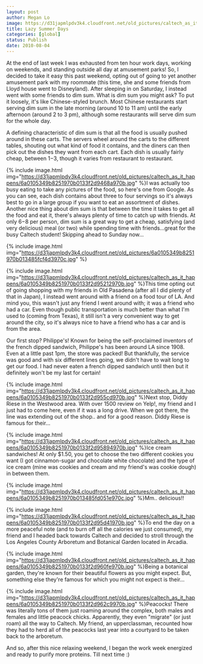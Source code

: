 ```yaml
---
layout: post
author: Megan Lo
image: https://d31japmlpdv3k4.cloudfront.net/old_pictures/caltech_as_it_happens/6a0105349b8251970b0133f2d9410b970b.jpg
title: Lazy Summer Days
categories: [global]
status: Publish
date: 2010-08-04
---
```


At the end of last week I was exhausted from ten hour work days, working on weekends, and standing outside all day at amusement parks! So, I decided to take it easy this past weekend, opting out of going to yet another amusement park with my roommate (this time, she and some friends from Lloyd house went to Disneyland). After sleeping in on Saturday, I instead went with some friends to dim sum. 
What is dim sum you might ask? To put it loosely, it's like Chinese-styled brunch. Most Chinese restaurants start serving dim sum in the late morning (around 10 to 11 am) until the early afternoon (around 2 to 3 pm), although some restaurants will serve dim sum for the whole day. 

A defining characteristic of dim sum is that all the food is usually pushed around in these carts. The servers wheel around the carts to the different tables, shouting out what kind of food it contains, and the diners can then pick out the dishes they want from each cart. Each dish is usually fairly cheap, between $1-$3, though it varies from restaurant to restaurant.


{% include image.html img="https://d31japmlpdv3k4.cloudfront.net/old_pictures/caltech_as_it_happens/6a0105349b8251970b0133f2d9468a970b.jpg" %}I was actually too busy eating to take any pictures of the food, so here's one from Google. As you can see, each dish contains about three to four servings so it's always best to go in a large group if you want to eat an assortment of dishes. Another nice thing about dim sum is that between the time it takes to get all the food and eat it, there's always plenty of time to catch up with friends. At only $6-$8 per person, dim sum is a great way to get a cheap, satisfying (and very delicious) meal (or two) while spending time with friends...great for the busy Caltech student!
Skipping ahead to Sunday now...


{% include image.html img="https://d31japmlpdv3k4.cloudfront.net/old_pictures/6a0105349b8251970b013485fcf4d3970c.jpg" %}

{% include image.html img="https://d31japmlpdv3k4.cloudfront.net/old_pictures/caltech_as_it_happens/6a0105349b8251970b0133f2d95212970b.jpg" %}This time opting out of going shopping with my friends in Old Pasadena (after all I did plenty of that in Japan), I instead went around with a friend on a food tour of LA. And mind you, this wasn't just any friend I went around with; it was a friend who had a car. Even though public transportation is much better than what I'm used to (coming from Texas), it still isn't a very convenient way to get around the city, so it's always nice to have a friend who has a car and is from the area.

Our first stop? Philippe's! Known for being the self-proclaimed inventors of the french dipped sandwich, Philippe's has been around LA since 1908. Even at a little past 1pm, the store was packed! But thankfully, the service was good and with six different lines going, we didn't have to wait long to get our food. I had never eaten a french dipped sandwich until then but it definitely won't be my last for certain!


{% include image.html img="https://d31japmlpdv3k4.cloudfront.net/old_pictures/caltech_as_it_happens/6a0105349b8251970b0133f2d955cd970b.jpg" %}Next stop, Diddy Riese in the Westwood area. With over 1500 review on Yelp!, my friend and I just had to come here, even if it was a long drive. When we got there, the line was extending out of the shop.. and for a good reason. Diddy Riese is famous for their...


{% include image.html img="https://d31japmlpdv3k4.cloudfront.net/old_pictures/caltech_as_it_happens/6a0105349b8251970b0133f2d95894970b.jpg" %}Ice cream sandwiches! At only $1.50, you get to choose the two different cookies you want (I got cinnamon-sugar and chocolate white chocolate) and the type of ice cream (mine was cookies and cream and my friend's was cookie dough) in between them.


{% include image.html img="https://d31japmlpdv3k4.cloudfront.net/old_pictures/caltech_as_it_happens/6a0105349b8251970b013485fd051e970c.jpg" %}Mm.. delicious!!


{% include image.html img="https://d31japmlpdv3k4.cloudfront.net/old_pictures/caltech_as_it_happens/6a0105349b8251970b0133f2d95d41970b.jpg" %}To end the day on a more peaceful note (and to burn off all the calories we just consumed), my friend and I headed back towards Caltech and decided to stroll through the Los Angeles County Arboretum and Botanical Garden located in Arcadia. 


{% include image.html img="https://d31japmlpdv3k4.cloudfront.net/old_pictures/caltech_as_it_happens/6a0105349b8251970b0133f2d960fe970b.jpg" %}Being a botanical garden, they're known for their beautiful flowers as you might expect. But, something else they're famous for which you might not expect is their...


{% include image.html img="https://d31japmlpdv3k4.cloudfront.net/old_pictures/caltech_as_it_happens/6a0105349b8251970b0133f2d962c9970b.jpg" %}Peacocks! There was literally tons of them just roaming around the complex, both males and females and little peacock chicks. Apparently, they even "migrate" (or just roam) all the way to Caltech. My friend, an upperclassman, recounted how they had to herd all of the peacocks last year into a courtyard to be taken back to the arboretum.

And so, after this nice relaxing weekend, I began the work week energized and ready to purify more proteins. Till next time :)
